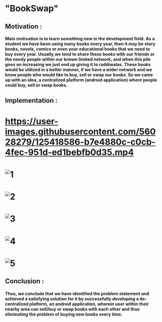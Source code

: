 # "BookSwap"

## Motivation :
#### Main motivation is to learn something new in the development field. As a student we have been using many books every year, then it may be story books, novels, comics or even your educational books that we need to buy every year. Usually,we tend to share these books with our friends or the needy people within our known limited network, and when this pile goes on increasing we just end up giving it to raddiwalas. These books would be utilized in a better manner, if we have a wider network and we know people who would like to buy, sell or swap our books. So we came up with an idea, a centralized platform (android application) where people could buy, sell or swap books.

## Implementation :

# https://user-images.githubusercontent.com/56028279/125418586-b7e4880c-c0cb-4fec-951d-ed1bebfb0d35.mp4

# ![1](https://user-images.githubusercontent.com/56028279/125414218-bb016236-d77a-4b58-bdf9-18a45a82bc9e.png)
# ![2](https://user-images.githubusercontent.com/56028279/125414242-d074c9d0-ed0b-4bca-bf09-0ecaca3f2e99.png)
# ![3](https://user-images.githubusercontent.com/56028279/125414277-0dc07497-a12e-4483-a196-dd94773dbec5.png)
# ![4](https://user-images.githubusercontent.com/56028279/125414361-95634aef-797b-4fbc-b7c0-818d5ea7969e.png)
# ![5](https://user-images.githubusercontent.com/56028279/125415808-29cd6722-b486-4edf-88bd-a40a4ee6c84b.png)


## Conclusion :
#### Thus, we conclude that we have identified the problem statement and achieved a satisfying solution for it by successfully developing a de-centralized platform, an android application, wherein user within their nearby area can sell/buy or swap books with each other and thus eliminating the problem of buying new books every time.
